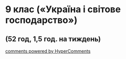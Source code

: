 <div id="hypercomments_widget" class="js-hypercomments-widget invisible"></div>

# 9 клас («Україна і світове господарство»)

## (52 год, 1,5 год. на тиждень)



<div class="js-hypercomments-container">
<a href="http://hypercomments.com" class="hc-link" title="comments widget">comments powered by HyperComments</a>
</div>